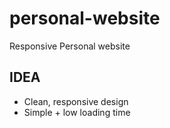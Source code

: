 # personal-website
Responsive Personal website

IDEA
-----
* Clean, responsive design
* Simple + low loading time
